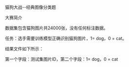 猫狗大战--经典图像分类题

大赛简介

数据集包含猫狗图片共24000张，没有任何标注数据。

任务：选手需要训练模型正确识别猫狗图片，1= dog，0 = cat。

结果文件如下所示：

第一个字段：测试集图片ID，第二个字段：1= dog，0 = cat